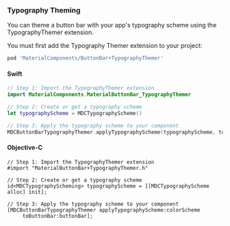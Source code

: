 ### Typography Theming

You can theme a button bar with your app's typography scheme using the TypographyThemer extension.

You must first add the Typography Themer extension to your project:

```bash
pod 'MaterialComponents/ButtonBar+TypographyThemer'
```

<!--<div class="material-code-render" markdown="1">-->
#### Swift
```swift
// Step 1: Import the TypographyThemer extension
import MaterialComponents.MaterialButtonBar_TypographyThemer

// Step 2: Create or get a typography scheme
let typographyScheme = MDCTypographyScheme()

// Step 3: Apply the typography scheme to your component
MDCButtonBarTypographyThemer.applyTypographyScheme(typographyScheme, to: buttonBar)
```

#### Objective-C

```objc
// Step 1: Import the TypographyThemer extension
#import "MaterialButtonBar+TypographyThemer.h"

// Step 2: Create or get a typography scheme
id<MDCTypographyScheming> typographyScheme = [[MDCTypographyScheme alloc] init];

// Step 3: Apply the typography scheme to your component
[MDCButtonBarTypographyThemer applyTypographyScheme:colorScheme
     toButtonBar:buttonBar];
```
<!--</div>-->
